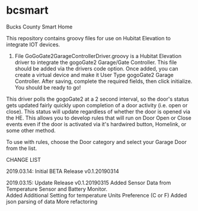 # bcsmart
Bucks County Smart Home

This repository contains groovy files for use on Hubitat Elevation to integrate IOT devices.  

1)  File GoGoGate2GarageControllerDriver.groovy is a Hubitat Elevation driver to integrate the gogoGate2 Garage/Gate Controller.  This file should be added via the drivers code option.  Once added, you can create a virtual device and make it User Type gogoGate2 Garage Controller.  After saving, complete the required fields, then click initialize.  You should be ready to go!

This driver polls the gogoGate2 at a 2 second interval, so the door's status gets updated fairly quickly upon completion of a door activity (i.e. open or close).  This status will update regardless of whether the door is opened via the HE.  This allows you to develop rules that will run on Door Open or Close events even if the door is activated via it's hardwired button, Homelink, or some other method.

To use with rules, choose the Door category and select your Garage Door from the list.  

CHANGE LIST

2019.03.14:  Initial BETA Release v0.1.20190314

2019.03.15:  Update Release v0.1.20190315
             Added Sensor Data from Temperature Sensor and Battery Monitor.  
             Added Additional Setting for temperature Units Preference (C or F)
             Added json parsing of data
             More refactoring
             
